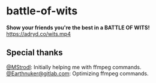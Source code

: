 # battle-of-wits
**Show your friends you're the best in a BATTLE OF WITS!**  
https://adryd.co/wits.mp4

## Special thanks

[@MStrodl](https://github.com/MStrodl): Initially helping me with ffmpeg commands.  
[@Earthnuker@gitlab.com](https://gitlab.com/Earthnuker): Optimizing ffmpeg commands.
